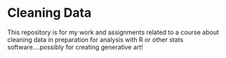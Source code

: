 # Cleaning Data

This repository is for my work and assignments related to a course about cleaning data in preparation for analysis with R or other stats software....possibly for creating generative art!
